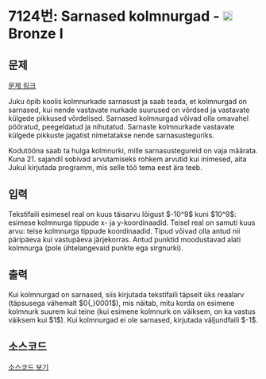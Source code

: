 # 7124번: Sarnased kolmnurgad - <img src="https://static.solved.ac/tier_small/5.svg" style="height:20px" /> Bronze I

<!-- performance -->

<!-- 문제 제출 후 깃허브에 푸시를 했을 때 제출한 코드의 성능이 입력될 공간입니다.-->

<!-- end -->

## 문제

[문제 링크](https://boj.kr/7124)


<p>Juku õpib koolis kolmnurkade sarnasust ja saab teada, et kolmnurgad on sarnased, kui nende vastavate nurkade suurused on võrdsed ja vastavate külgede pikkused võrdelised. Sarnased kolmnurgad võivad olla omavahel pööratud, peegeldatud ja nihutatud. Sarnaste kolmnurkade vastavate külgede pikkuste jagatist nimetatakse nende sarnasusteguriks.</p>

<p>Kodutööna saab ta hulga kolmnurki, mille sarnasustegureid on vaja määrata. Kuna 21. sajandil sobivad arvutamiseks rohkem arvutid kui inimesed, aita Jukul kirjutada programm, mis selle töö tema eest ära teeb.</p>



## 입력


<p>Tekstifaili esimesel real on kuus täisarvu lõigust $-10^9$ kuni $10^9$: esimese kolmnurga tippude x- ja y-koordinaadid. Teisel real on samuti kuus arvu: teise kolmnurga tippude koordinaadid. Tipud võivad olla antud nii päripäeva kui vastupäeva järjekorras. Antud punktid moodustavad alati kolmnurga (pole ühtelangevaid punkte ega sirgnurki).</p>



## 출력


<p>Kui kolmnurgad on sarnased, siis kirjutada tekstifaili täpselt üks reaalarv (täpsusega vähemalt $0{,}0001$), mis näitab, mitu korda on esimene kolmnurk suurem kui teine (kui esimene kolmnurk on väiksem, on ka vastus väiksem kui $1$). Kui kolmnurgad ei ole sarnased, kirjutada väljundfaili $-1$.</p>



## 소스코드

[소스코드 보기](Sarnased%20kolmnurgad.py)